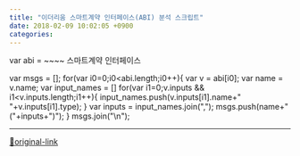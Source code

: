 ```yaml
---
title: "이더리움 스마트계약 인터페이스(ABI) 분석 스크립트"
date: 2018-02-09 10:02:05 +0900
categories: 
---
```

  

  
var abi = ~~~~ 스마트계약 인터페이스
  

var msgs = [];
for(var i0=0;i0&lt;abi.length;i0++){
var v = abi[i0];
var name = v.name;
var input_names = []
	for(var i1=0;v.inputs &amp;&amp; i1&lt;v.inputs.length;i1++){
		input_names.push(v.inputs[i1].name+" "+v.inputs[i1].type);
    }
var inputs = input_names.join(",");
msgs.push(name+"("+inputs+")");
}
msgs.join("\n");
  




***
[🔗original-link](http://www.mins01.com/mh/tech/read/1136)